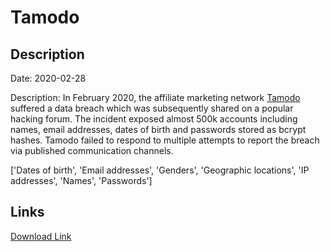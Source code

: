 # Tamodo

## Description

Date: 2020-02-28

Description:
In February 2020, the affiliate marketing network <a href="https://www.tamodo.com/" target="_blank" rel="noopener">Tamodo</a> suffered a data breach which was subsequently shared on a popular hacking forum. The incident exposed almost 500k accounts including names, email addresses, dates of birth and passwords stored as bcrypt hashes. Tamodo failed to respond to multiple attempts to report the breach via published communication channels.


['Dates of birth', 'Email addresses', 'Genders', 'Geographic locations', 'IP addresses', 'Names', 'Passwords']

## Links

[Download Link](https://link-to.net/1229997/946.3321773810063/dynamic/?r=aHR0cHM6Ly93d3cubWVkaWFmaXJlLmNvbS92aWV3L0t1cmplb0JjMWRrbHF0Si90YW1vZG8uY29tL2ZpbGU=)